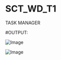 # SCT_WD_T1
TASK MANAGER


#OUTPUT:

![Image](https://github.com/user-attachments/assets/277f23df-9d5f-490c-9e18-bf7fcfabf30b)

![Image](https://github.com/user-attachments/assets/2f9656e1-a9c7-4c8b-8726-efe44fcdf843)
